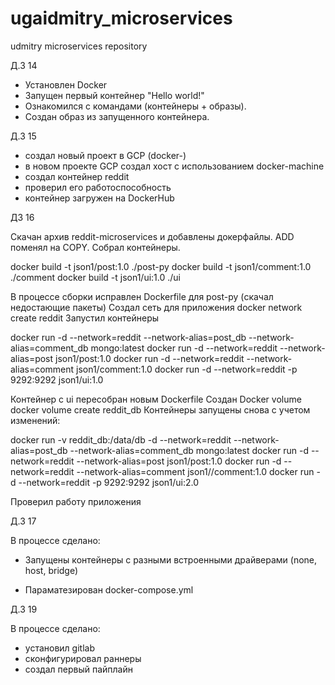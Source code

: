 # ugaidmitry_microservices
udmitry microservices repository

Д.З 14

   -  Установлен Docker
   -  Запущен первый контейнер "Hello world!"
   -  Ознакомился с командами (контейнеры + образы).
   -  Создан образ из запущенного контейнера.

Д.3 15


   -  создал новый проект в GCP (docker-)
   -  в новом проекте GCP создал хост с использованием docker-machine
   -  создал контейнер reddit
   -  проверил его работоспособность
   -  контейнер загружен на DockerHub

ДЗ  16

Скачан архив reddit-microservices и добавлены докерфайлы. 
ADD поменял  на COPY.
Собрал контейнеры.

docker build -t json1/post:1.0 ./post-py
docker build -t json1/comment:1.0 ./comment
docker build -t json1/ui:1.0 ./ui

В процессе сборки исправлен Dockerfile для post-py 
(скачал недостающие пакеты)
Создал сеть для приложения docker network create reddit
Запустил  контейнеры

docker run -d --network=reddit --network-alias=post_db --network-alias=comment_db mongo:latest
docker run -d --network=reddit --network-alias=post json1/post:1.0
docker run -d --network=reddit --network-alias=comment json1/comment:1.0
docker run -d --network=reddit -p 9292:9292 json1/ui:1.0

Контейнер с ui пересобран новым Dockerfile
Создан Docker volume docker volume create reddit_db
Контейнеры запущены снова с учетом изменений:

docker run -v reddit_db:/data/db -d --network=reddit --network-alias=post_db --network-alias=comment_db mongo:latest
docker run -d --network=reddit --network-alias=post json1/post:1.0
docker run -d --network=reddit --network-alias=comment json1//comment:1.0
docker run -d --network=reddit -p 9292:9292 json1/ui:2.0

Проверил работу приложения

Д.З 17

В процессе сделано:

- Запущены контейнеры с разными встроенными драйверами (none, host, bridge)

- Параматезирован docker-compose.yml


Д.З 19

В процессе сделано:

- установил gitlab
- сконфигурировал раннеры
- создал первый пайплайн


